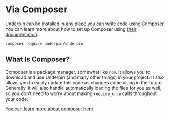 # Via Composer

Underpin can be installed in any place you can write code using Composer. You can learn more about how to set up Composer using [their documentation](https://getcomposer.org).

```
composer require underpin/underpin
```

## What Is Composer?

Composer is a package manager, somewhat like `npm`. It allows you to download and use Underpin (and many other things) in your project. It also allows you to easily update this code as changes come along in the future. Generally, it will also handle automatically loading the files for you as well, so you don't need to worry about making `require_once` calls throughout your code.

[You can learn more about composer here](https://getcomposer.org).